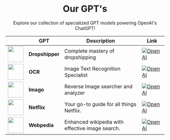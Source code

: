 <div align="center">
  <h1 align="center">Our GPT's</h1>

Explore our collection of specialized GPT models powering OpenAI's ChatGPT!

|  | GPT | Description | Link |
|---|-------|-------------|-------|
| <img src="https://cdn.discordapp.com/attachments/944722654907219988/1172873151856771103/ca08d4a7-b9f4-4e9e-ba5d-469135195d65.png" width="50"> | **Dropshipper** | Complete mastery of dropshipping | [![OpenAI](https://img.shields.io/badge/OpenAI-Visit-blue?style=for-the-badge&logo=OpenAI)](https://chat.openai.com/g/g-kSi2Vdi0v-dropshipper) |
| <img src="https://cdn.discordapp.com/attachments/944722654907219988/1172873368983322644/cf6dea20-8d74-4eab-979e-15b9462fe8f4.png" width="50"> | **OCR** | Image Text Recognition Specialist | [![OpenAI](https://img.shields.io/badge/OpenAI-Visit-blue?style=for-the-badge&logo=OpenAI)](https://chat.openai.com/g/g-SdcQiReV4-ocr) |
| <img src="https://cdn.discordapp.com/attachments/944722654907219988/1173004993226342421/9747fb2a-37f1-4e1d-9073-b13943c6644c.png" width="50"> | **Imago** | Reverse Image searcher and analyzer | [![OpenAI](https://img.shields.io/badge/OpenAI-Visit-blue?style=for-the-badge&logo=OpenAI)](https://chat.openai.com/g/g-adrnVyzhu-imago) |
| <img src="https://cdn.discordapp.com/attachments/944722654907219988/1173021567245103156/c2b719cc-1020-4ec4-958b-a7b3da23b88a.png" width="50"> | **Netflix** | Your go-to guide for all things Netflix. | [![OpenAI](https://img.shields.io/badge/OpenAI-Visit-blue?style=for-the-badge&logo=OpenAI)](https://chat.openai.com/g/g-9VFUsbkhT-netflix) |
| <img src="https://cdn.discordapp.com/attachments/944722654907219988/1173382296787750973/750e1e20-dfb2-4b75-b81c-39398e047ad3.png" width="50"> | **Webpedia** | Enhanced wikipedia with effective image search. | [![OpenAI](https://img.shields.io/badge/OpenAI-Visit-blue?style=for-the-badge&logo=OpenAI)](https://chat.openai.com/g/g-sXjMf6iuz-webpedia) |
</div>

